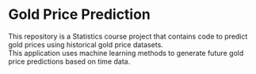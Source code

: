 # Gold Price Prediction

This repository is a Statistics course project that contains code to predict gold prices using historical gold price datasets.  
This application uses machine learning methods to generate future gold price predictions based on time data.
